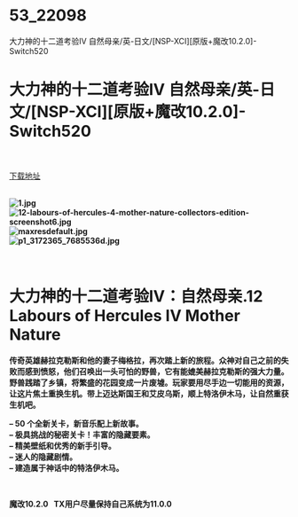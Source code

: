 # 53_22098
大力神的十二道考验IV 自然母亲/英-日文/[NSP-XCI][原版+魔改10.2.0]-Switch520
# 大力神的十二道考验IV 自然母亲/英-日文/[NSP-XCI][原版+魔改10.2.0]-Switch520
 <br/></br>
[下载地址](https://www.switch520.cc/article/22098 "下载地址")
<br/></br>

<p><strong><img title="1.jpg" src="https://www.switch520.cc/muke_img/2021_09_04_58a5d660e1479.jpg" alt="1.jpg"></strong><br>
<strong><img title="12-labours-of-hercules-4-mother-nature-collectors-edition-screenshot6.jpg" src="https://www.switch520.cc/muke_img/2021_09_04_6d249938c208b.jpg" alt="12-labours-of-hercules-4-mother-nature-collectors-edition-screenshot6.jpg"></strong><br>
<strong><img title="maxresdefault.jpg" src="https://www.switch520.cc/muke_img/2021_09_04_96b5e688c46a4.jpg" alt="maxresdefault.jpg"></strong><br>
<strong><img title="p1_3172365_7685536d.jpg" src="https://www.switch520.cc/muke_img/2021_09_04_d994d0f26f968.jpg" alt="p1_3172365_7685536d.jpg"></strong></p>
<p>&nbsp;</p>
<h1 class="article-title"><strong>大力神的十二道考验IV：自然母亲.12 Labours of Hercules IV Mother Nature</strong></h1>
<p><strong>传奇英雄赫拉克勒斯和他的妻子梅格拉，再次踏上新的旅程。众神对自己之前的失败而感到愤怒，他们召唤出一头可怕的野兽，它有能媲美赫拉克勒斯的强大力量。野兽践踏了乡镇，将繁盛的花园变成一片废墟。玩家要用尽手边一切能用的资源，让这片焦土重换生机。带上迈达斯国王和艾皮乌斯，顺上特洛伊木马，让自然重获生机吧。</strong></p>
<p><strong>– 50 个全新关卡，新音乐配上新故事。</strong><br>
<strong>– 极具挑战的秘密关卡！丰富的隐藏要素。</strong><br>
<strong>– 精美壁纸和优秀的新手引导。</strong><br>
<strong>– 迷人的隐藏剧情。</strong><br>
<strong>– 建造属于神话中的特洛伊木马。</strong></p>
<p>&nbsp;</p>
<p><strong>魔改10.2.0 &nbsp;&nbsp;TX用户尽量保持自己系统为11.0.0</strong></p>

